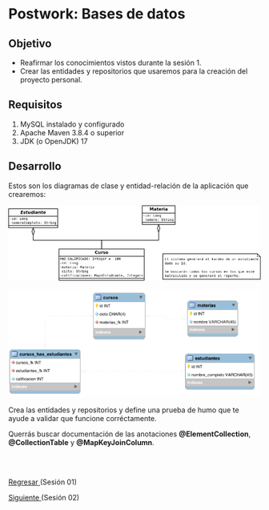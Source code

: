 
# Postwork: Bases de datos

## Objetivo

- Reafirmar los conocimientos vistos durante la sesión 1.
- Crear las entidades y repositorios que usaremos para la creación del proyecto personal.

## Requisitos

1. MySQL instalado y configurado
2. Apache Maven 3.8.4 o superior
3. JDK (o OpenJDK) 17

## Desarrollo

Estos son los diagramas de clase y entidad-relación de la aplicación que crearemos:

![Clases](img/Diagrama_de_clases.png)

![ER](img/Diagrama_ER.png)

Crea las entidades y repositorios y define una prueba de humo que te ayude a validar que funcione corréctamente.

Querrás buscar documentación de las anotaciones **@ElementCollection**, **@CollectionTable** y **@MapKeyJoinColumn**.

<br/>
</br>

[Regresar ](../Readme.md)(Sesión 01)

[Siguiente ](../../Sesion-02/Readme.md)(Sesión 02)
